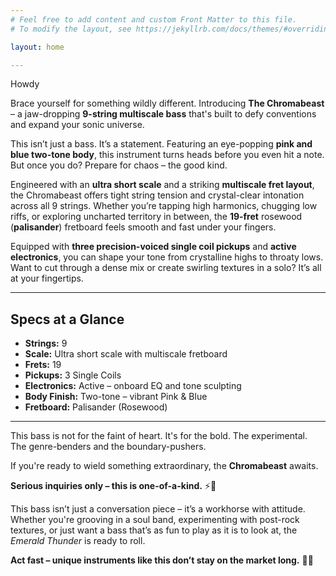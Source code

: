 ```yaml
---
# Feel free to add content and custom Front Matter to this file.
# To modify the layout, see https://jekyllrb.com/docs/themes/#overriding-theme-defaults

layout: home

---
```


Howdy


Brace yourself for something wildly different. Introducing **The Chromabeast** – a jaw-dropping **9-string multiscale bass** that's built to defy conventions and expand your sonic universe.

This isn’t just a bass. It’s a statement. Featuring an eye-popping **pink and blue two-tone body**, this instrument turns heads before you even hit a note. But once you do? Prepare for chaos – the good kind.

Engineered with an **ultra short scale** and a striking **multiscale fret layout**, the Chromabeast offers tight string tension and crystal-clear intonation across all 9 strings. Whether you’re tapping high harmonics, chugging low riffs, or exploring uncharted territory in between, the **19-fret** rosewood (**palisander**) fretboard feels smooth and fast under your fingers.

Equipped with **three precision-voiced single coil pickups** and **active electronics**, you can shape your tone from crystalline highs to throaty lows. Want to cut through a dense mix or create swirling textures in a solo? It’s all at your fingertips.

---

## Specs at a Glance

- **Strings:** 9  
- **Scale:** Ultra short scale with multiscale fretboard  
- **Frets:** 19  
- **Pickups:** 3 Single Coils  
- **Electronics:** Active – onboard EQ and tone sculpting  
- **Body Finish:** Two-tone – vibrant Pink & Blue  
- **Fretboard:** Palisander (Rosewood)  

---

This bass is not for the faint of heart. It's for the bold. The experimental. The genre-benders and the boundary-pushers.

If you're ready to wield something extraordinary, the **Chromabeast** awaits.

**Serious inquiries only – this is one-of-a-kind.** ⚡🎸

This bass isn’t just a conversation piece – it’s a workhorse with attitude. Whether you're grooving in a soul band, experimenting with post-rock textures, or just want a bass that’s as fun to play as it is to look at, the *Emerald Thunder* is ready to roll.

**Act fast – unique instruments like this don’t stay on the market long.** 🎸💥
